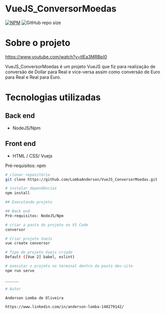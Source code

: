 # VueJS_ConversorMoedas


[![NPM](https://img.shields.io/npm/l/react)](https://github.com/LombaAnderson/VueJS_ConversorMoedas/blob/main/LICENSE)
![GitHub repo size](https://img.shields.io/github/repo-size/LombaAnderson/VueJS_ConversorMoedas)

# Sobre o projeto

https://www.youtube.com/watch?v=tIEa3MRBpI0



VueJS_ConversorMoedas é um projeto VueJS que fiz para realização de conversão de Dollar para Real e vice-versa assim como conversão de Euro para Real e Real para Euro.

# Tecnologias utilizadas
## Back end
- NodeJS/Npm

## Front end 
- HTML / CSS/ Vuejs

Pré-requisitos: npm 

```bash
# clonar repositório
git clone https://github.com/LombaAnderson/VueJS_ConversorMoedas.git

# instalar dependências
npm install

## Executando projeto

## Back end
Pré-requisitos: NodeJS/Npm

# criar a pasta do projeto no VS Code
conversor

# Criar projeto VueJs
vue create conversor

# Tipo de projeto Vuejs criado
Default ([Vue 2] babel, eslint)

# executar o projeto no terminal dentro da pasta dev-site
npm run serve

______

# Autor

Anderson Lomba de Oliveira

https://www.linkedin.com/in/anderson-lomba-140279142/
